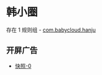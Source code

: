 # 韩小圈

存在 1 规则组 - [com.babycloud.hanju](/src/apps/com.babycloud.hanju.ts)

## 开屏广告

- [快照-0](https://i.gkd.li/import/13234983)
